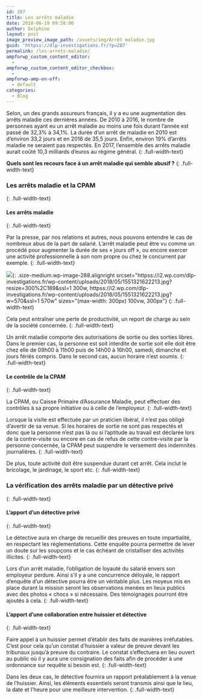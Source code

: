 ```yaml
---
id: 287
title: Les arrêts maladie
date: 2018-06-19 09:58:00
author: Delphine
layout: post
image_preview_image_path: /assets/img/Arrêt maladie.jpg
guid: 'httpss://dlp-investigations.fr/?p=287'
permalink: /les-arrets-maladie/
ampforwp_custom_content_editor:
  -
ampforwp_custom_content_editor_checkbox:
  -
ampforwp-amp-on-off:
  - default
categories:
  - Blog
---
```


Selon, un des grands assureurs fran&ccedil;ais, il y a eu une augmentation des arr&ecirc;ts maladie ces derni&egrave;res ann&eacute;es. De 2010 &agrave; 2016, le nombre de personnes ayant eu un arr&ecirc;t maladie au moins une fois durant l’ann&eacute;e est pass&eacute; de 32,3% &agrave; 34,1%. La dur&eacute;e d’un arr&ecirc;t de maladie en 2010 est d’environ 33,2 jours et en 2016 de 35,5 jours. Enfin, environ 19% d’arr&ecirc;ts maladie ne seraient pas respect&eacute;s. En 2017, l’ensemble des arr&ecirc;ts maladie aurait co&ucirc;t&eacute; 10,3 milliards d’euros au r&eacute;gime g&eacute;n&eacute;ral.
{: .full-width-text}

**Quels sont les recours face &agrave; un arr&ecirc;t maladie qui semble abusif ?**
{: .full-width-text}

### Les arr&ecirc;ts maladie et la CPAM
{: .full-width-text}

#### Les arr&ecirc;ts maladie
{: .full-width-text}

Par la presse, par nos relations et autres, nous pouvons entendre le cas de nombreux abus de la part de salari&eacute;. L’arr&ecirc;t maladie peut &ecirc;tre vu comme un proc&eacute;d&eacute; pour augmenter la dur&eacute;e de ses &laquo; jours off &raquo;, ou encore exercer une activit&eacute; professionnelle &agrave; son nom propre ou chez le concurrent par exemple.
{: .full-width-text}

![](httpss://i2.wp.com/dlp-investigations.fr/wp-content/uploads/2018/05/1551321622213.jpg?resize=300%2C189&amp;ssl=1){: .size-medium.wp-image-288.alignright srcset="httpss://i2.wp.com/dlp-investigations.fr/wp-content/uploads/2018/05/1551321622213.jpg?resize=300%2C189&amp;ssl=1 300w, httpss://i2.wp.com/dlp-investigations.fr/wp-content/uploads/2018/05/1551321622213.jpg?w=570&amp;ssl=1 570w" sizes="(max-width: 300px) 100vw, 300px"}
{: .full-width-text}

Cela peut entra&icirc;ner une perte de productivit&eacute;, un report de charge au sein de la soci&eacute;t&eacute; concern&eacute;e.
{: .full-width-text}

Un arr&ecirc;t maladie comporte des autorisations de sortie ou des sorties libres. Dans le premier cas, la personne est soit interdite de sortie soit elle doit &ecirc;tre chez elle de 09h00 &agrave; 11h00 puis de 14h00 &agrave; 16h00, samedi, dimanche et jours f&eacute;ri&eacute;s compris. Dans le second cas, aucun horaire n’est soumis.
{: .full-width-text}

#### Le contr&ocirc;le de la CPAM
{: .full-width-text}

La CPAM, ou Caisse Primaire d’Assurance Maladie, peut effectuer des contr&ocirc;les &agrave; sa propre initiative ou &agrave; celle de l’employeur.
{: .full-width-text}

Lorsque la visite est effectu&eacute;e par un praticien lib&eacute;ral, il n’est pas oblig&eacute; d’avertir de sa venue. Si les horaires de sortie ne sont pas respect&eacute;s et donc que la personne n’est pas l&agrave; ou si l’aptitude au travail est d&eacute;clar&eacute;e lors de la contre-visite ou encore en cas de refus de cette contre-visite par la personne concern&eacute;e, la CPAM peut suspendre le versement des indemnit&eacute;s journali&egrave;res.
{: .full-width-text}

De plus, toute activit&eacute; doit &ecirc;tre suspendue durant cet arr&ecirc;t. Cela inclut le bricolage, le jardinage, le sport etc.
{: .full-width-text}

### La v&eacute;rification des arr&ecirc;ts maladie par un d&eacute;tective priv&eacute;
{: .full-width-text}

#### L’apport d’un d&eacute;tective priv&eacute;
{: .full-width-text}

Le d&eacute;tective aura en charge de recueillir des preuves en toute impartialit&eacute;, en respectant les r&egrave;glementations. Cette enqu&ecirc;te pourra permettre de lever un doute sur les soup&ccedil;ons et le cas &eacute;ch&eacute;ant de cristalliser des activit&eacute;s illicites.
{: .full-width-text}

Lors d’un arr&ecirc;t maladie, l’obligation de loyaut&eacute; du salari&eacute; envers son employeur perdure. Ainsi s’il y a une concurrence d&eacute;loyale, le rapport d’enqu&ecirc;te d’un d&eacute;tective pourra &ecirc;tre un v&eacute;ritable plus. Les moyeux mis en place durant la mission seront les observations men&eacute;es en lieux publics avec des photos &laquo; chocs &raquo; si n&eacute;cessaire. Des t&eacute;moignages pourront &ecirc;tre ajout&eacute;s &agrave; cela.
{: .full-width-text}

#### L’apport d’une collaboration entre huissier et d&eacute;tective
{: .full-width-text}

Faire appel &agrave; un huissier permet d’&eacute;tablir des faits de mani&egrave;res irr&eacute;futables. C’est pour cela qu’un constat d’huissier a valeur de preuve devant les tribunaux jusqu’&agrave; preuve du contraire. Le constat s’effectuera en lieu ouvert au public o&ugrave; il y aura une consignation des faits afin de proc&eacute;der &agrave; une ordonnance sur requ&ecirc;te si besoin est.
{: .full-width-text}

Dans les deux cas, le d&eacute;tective fournira un rapport pr&eacute;alablement &agrave; la venue de l’huissier. Ainsi, les &eacute;l&eacute;ments essentiels seront transmis ainsi que le lieu, la date et l’heure pour une meilleure intervention.
{: .full-width-text}